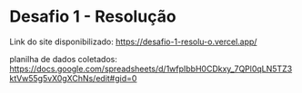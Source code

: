# Desafio 1 - Resolução

Link do site disponibilizado: https://desafio-1-resolu-o.vercel.app/

planilha de dados coletados: https://docs.google.com/spreadsheets/d/1wfpIbbH0CDkxy_7QPl0qLN5TZ3ktVw55g5vX0gXChNs/edit#gid=0

